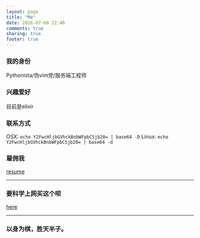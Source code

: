 ```yaml
---
layout: page
title: "Me"
date: 2016-07-08 22:40
comments: true
sharing: true
footer: true
---
```

### 我的身份
Pythonista/伪vim党/服务端工程师

### 兴趣爱好
目前是elixir


### 联系方式
OSX: `echo Y2FwcHljbGVhckBnbWFpbC5jb20= | base64 -D`
Linux: `echo Y2FwcHljbGVhckBnbWFpbC5jb20= | base64 -d`

### 雇佣我

[resume](./resume.pdf)

---
### 要科学上网买这个呗
[here](https://bwh1.net/aff.php?aff=10011)

---
### 以身为棋，胜天半子。
